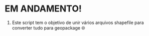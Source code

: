 # EM ANDAMENTO! 

1. Este script tem o objetivo de unir vários arquivos shapefile para converter tudo para geopackage 🌐
